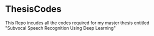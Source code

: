 # ThesisCodes
This Repo incudes all the codes required for my master thesis entitled "Subvocal Speech Recognition Using Deep Learning"
